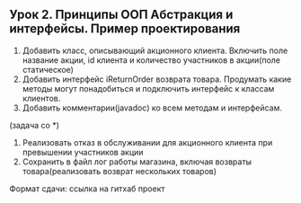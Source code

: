 ## Урок 2. Принципы ООП Абстракция и интерфейсы. Пример проектирования
1) Добавить класс, описывающий акционного клиента. Включить поле название акции, id клиента и количество участников в акции(поле статическое)
2) Добавить интерфейс iReturnOrder возврата товара. Продумать какие методы могут понадобиться и подключить интерфейс к классам клиентов.
3) Добавить комментарии(javadoc) ко всем методам и интерфейсам.

(задача со *)
1) Реализовать отказ в обслуживании для акционного клиента при превышении участников акции
2) Сохранить в файл лог работы магазина, включая возвраты товара(реализовать возврат нескольких товаров)

Формат сдачи: ссылка на гитхаб проект
